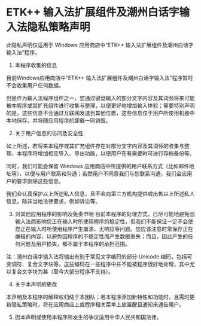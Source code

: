 
# ETK++ 输入法扩展组件及潮州白话字输入法隐私策略声明

此隐私声明仅适用于 Windows 应用商店中“ETK++ 输入法扩展组件及潮州白话字输入法”程序。

1. 本程序收集的信息

目前Windows应用商店中“ETK++ 输入法扩展组件及潮州白话字输入法”程序暂时不会收集用户任何数据。

但是作为输入法程序组件之一，您通过键盘输入的部分文字内容及其词频将来可能被本程序或其扩充组件进行收集与整理，以便更好地增加输入体验；需要特别声明的是，这些信息不会通过互联网发送到其他位置，这些信息仅于用户所使用机器中本地保存，并将随应用程序的卸载一同销毁。

2. 关于用户信息的访问及安全性

如上所述，若将来本程序或其扩充组件存在对部分文字内容及其词频的收集与整理，本程序将增加相应导入、导出功能，以便用户在有需要时可进行存档备份等。

同时，我们可能会保留 Windows 应用商店中所提供的用户联系方式（比如邮件地址等），以便与用户联系和沟通；若然用户不同意我们与您联系沟通，我们会应用户的要求删除这些信息。

我们会认真保护以上所述私人信息，且不会向第三方机构提供或出售以上所述私人信息，除非当地法律要求，例如诉讼等。

3. 对其他应用程序的影响及免责申明
目前本程序的处理方式，已尽可能地避免因输入法而影响您正在输入时所使用程序的稳定性，但我们不能保证一定不会使您正在输入时所使用程序产生崩溃、无响应等问题。您应该注意时常保存正在编辑的内容，以避免因程序的不稳定性而产生数据丢失；而且，因此产生的任何问题及用户损失，都不属于本程序的承担范围。

注：潮州白话字输入法将输出有别于常见文字编码的部分 Unicode 编码，包括可变调符、复合文字块等，这些编码在一些程序中并不能被程序很好地处理，其中尤以复合文字块为甚（至今大部分程序不支持）。

4. 关于本声明的更改

本声明及本程序的解释权归结于本团队；若本程序添加新特性和功能时，且需时更新隐私策略时，将在应用商店上或程序相关菜单上放置醒目通知来通告用户。

5. 因本声明或使用本程序所发生的争议适用中华人民共和国法律。

